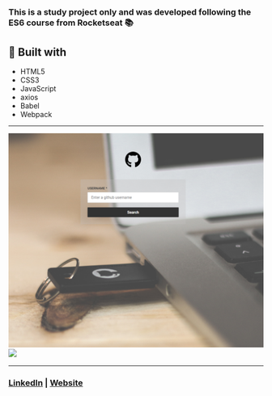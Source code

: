 # 

### This is a study project only and was developed following the ES6 course from Rocketseat :books:

## :electric_plug: Built with

- HTML5
- CSS3
- JavaScript
- axios
- Babel
- Webpack

<hr />

<img src="src/assets/screenshot-01.png" />
<img src="client/img/screenshot-02.png" />

<hr />

### <a href="https://www.linkedin.com/in/stefanosaffran/">LinkedIn</a> | <a href="https://stefanosaffran.com">Website</a>
